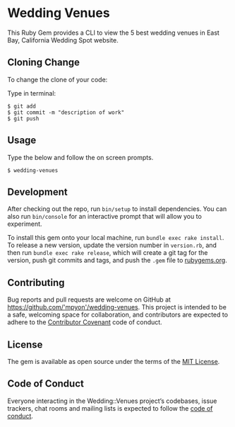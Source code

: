

# Wedding Venues

This Ruby Gem provides a CLI to view the 5 best wedding venues in East Bay, California Wedding Spot website.

## Cloning Change

To change the clone of your code:

Type in terminal:

    $ git add
    $ git commit -m "description of work"
    $ git push


## Usage

Type the below and follow the on screen prompts.

    $ wedding-venues

## Development

After checking out the repo, run `bin/setup` to install dependencies. You can also run `bin/console` for an interactive prompt that will allow you to experiment.

To install this gem onto your local machine, run `bundle exec rake install`. To release a new version, update the version number in `version.rb`, and then run `bundle exec rake release`, which will create a git tag for the version, push git commits and tags, and push the `.gem` file to [rubygems.org](https://rubygems.org).

## Contributing

Bug reports and pull requests are welcome on GitHub at https://github.com/'mpyon'/wedding-venues. This project is intended to be a safe, welcoming space for collaboration, and contributors are expected to adhere to the [Contributor Covenant](http://contributor-covenant.org) code of conduct.

## License

The gem is available as open source under the terms of the [MIT License](https://opensource.org/licenses/MIT).

## Code of Conduct

Everyone interacting in the Wedding::Venues project’s codebases, issue trackers, chat rooms and mailing lists is expected to follow the [code of conduct](https://github.com/'mpyon'/wedding-venues/blob/master/CODE_OF_CONDUCT.md).
